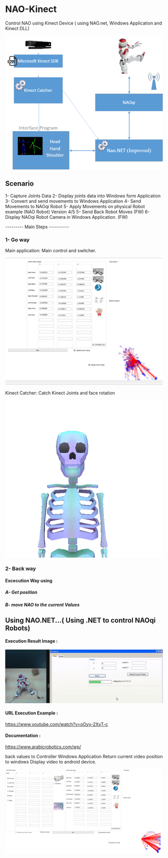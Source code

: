 # NAO-Kinect
Control NAO using Kinect Device ( using NAO.net, Windows Application and Kinect DLL)

![example output](https://github.com/ArabicRobotics/NAO-Kinect/blob/master/NAOKinectFlow.png?raw=true)


## Scenario 

1- Capture Joints Data 
2- Display joints data into Windows form Application 
3- Convert and send movements to Windows Application 
4-  Send Movements to NAOqi Robot 
5- Apply Movements on physical Robot example (NAO Robot) Version 4/5
5- Send Back Robot Moves (FW)
6- Display NAOqi Robot Camera in Windows Application. (FW)


---------     Main Steps     ----------

### 1- Go way
Main application: Main control and switcher.

![example output](https://github.com/ArabicRobotics/NAO-Kinect/blob/master/KinectValues.png?raw=true)

Kinect Catcher: Catch Kinect Joints and face rotation


![example output](https://github.com/ArabicRobotics/NAO-Kinect/blob/master/tumblr_o5aco3jmvd1qza1qzo1_540.gif?raw=true)


### 2- Back way

#### Excecution Way using
##### A- Get position 
##### B- move NAO to the current Values

## Using NAO.NET...( Using .NET to control NAOqi Robots)

#### Execution Result Image : 
![example output](https://github.com/ArabicRobotics/NAO-Kinect/blob/master/NAO.NETDemo.png?raw=true)

#### URL Execution Example :
https://www.youtube.com/watch?v=oOyy-2XyT-c

#### Documentation : 
https://www.arabicrobotics.com/wp/



back values to Controller Windows Application 
Return current video position to windows
Display video to android device.

![example output](https://github.com/ArabicRobotics/NAO-Kinect/blob/master/Kinect-Robot.png?raw=true)

